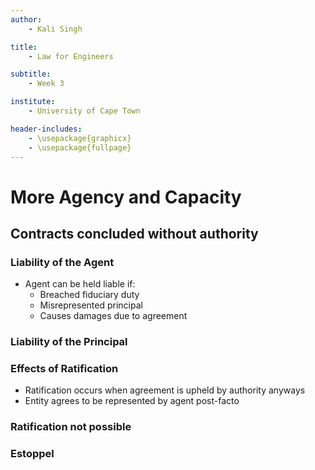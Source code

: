 ```yaml
---
author:
    - Kali Singh

title:
    - Law for Engineers

subtitle:
    - Week 3

institute:
    - University of Cape Town

header-includes:
    - \usepackage{graphicx}
    - \usepackage{fullpage}
---
```


# More Agency and Capacity

## Contracts concluded without authority

### Liability of the Agent
* Agent can be held liable if:
    * Breached fiduciary duty
    * Misrepresented principal
    * Causes damages due to agreement

### Liability of the Principal


### Effects of Ratification
* Ratification occurs when agreement is upheld by authority anyways
* Entity agrees to be represented by agent post-facto

### Ratification not possible


### Estoppel


